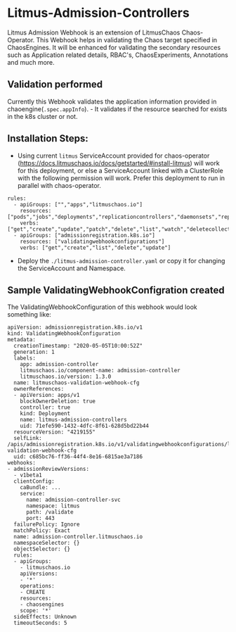 # Litmus-Admission-Controllers

Litmus Admission Webhook is an extension of LitmusChaos Chaos-Operator. This Webhook helps in validating the Chaos target specified in ChaosEngines.
It will be enhanced for validating the secondary resources such as Application related details, RBAC's, ChaosExperiments, Annotations and much more.


## Validation performed

Currently this Webhook validates the application information provided in chaoengine(`.spec.appInfo`).
    - It validates if the resource searched for exists in the k8s cluster or not.


## Installation Steps:

- Using current `litmus` ServiceAccount provided for chaos-operator (https://docs.litmuschaos.io/docs/getstarted/#install-litmus) will work for this deployment, or else a ServiceAccount linked with a ClusterRole with the following permission will work.
Prefer this deployment to run in parallel with chaos-operator.

```
rules:
  - apiGroups: ["","apps","litmuschaos.io"]
    resources: ["pods","jobs","deployments","replicationcontrollers","daemonsets","replicasets","statefulsets","chaosengines"]
    verbs: ["get","create","update","patch","delete","list","watch","deletecollection"]
  - apiGroups: ["admissionregistration.k8s.io"]
    resources: ["validatingwebhookconfigurations"]
    verbs: ["get","create","list","delete","update"]
```
 
- Deploy the `./litmus-admission-controller.yaml` or copy it for changing the ServiceAccount and Namespace.


## Sample ValidatingWebhookConfigration created 
The ValidatingWebhookConfiguration of this webhook would look something like:

```
apiVersion: admissionregistration.k8s.io/v1
kind: ValidatingWebhookConfiguration
metadata:
  creationTimestamp: "2020-05-05T10:00:52Z"
  generation: 1
  labels:
    app: admission-controller
    litmuschaos.io/component-name: admission-controller
    litmuschaos.io/version: 1.3.0
  name: litmuschaos-validation-webhook-cfg
  ownerReferences:
  - apiVersion: apps/v1
    blockOwnerDeletion: true
    controller: true
    kind: Deployment
    name: litmus-admission-controllers
    uid: 71efe590-1432-4dfc-8f61-628d5bd22b44
  resourceVersion: "4219155"
  selfLink: /apis/admissionregistration.k8s.io/v1/validatingwebhookconfigurations/litmuschaos-validation-webhook-cfg
  uid: c685bc76-ff36-44f4-8e16-6815ae3a7186
webhooks:
- admissionReviewVersions:
  - v1beta1
  clientConfig:
    caBundle: ...
    service:
      name: admission-controller-svc
      namespace: litmus
      path: /validate
      port: 443
  failurePolicy: Ignore
  matchPolicy: Exact
  name: admission-controller.litmuschaos.io
  namespaceSelector: {}
  objectSelector: {}
  rules:
  - apiGroups:
    - litmuschaos.io
    apiVersions:
    - '*'
    operations:
    - CREATE
    resources:
    - chaosengines
    scope: '*'
  sideEffects: Unknown
  timeoutSeconds: 5


```
